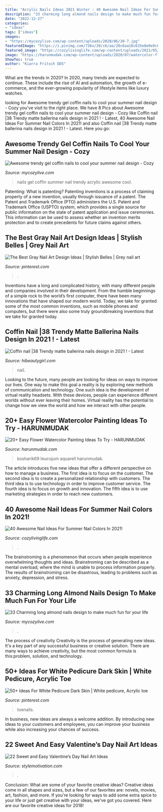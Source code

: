 ```yaml
---
title: "Acrylic Nails Ideas 2021 Winter : 40 Awesome Nail Ideas For Summer Nail Colors In 2021!"
description: "33 charming long almond nails design to make much fun for your life"
date: "2022-12-27"
categories:
- "ideas"
tags: ["ideas"]
images:
- "https://mycozylive.com/wp-content/uploads/2020/06/20-7.jpg"
featuredImage: "https://i.pinimg.com/736x/20/c6/aa/20c6aa18c635e8e0e9c62d5689fbbf8f.jpg"
featured_image: "https://cozylivinglife.com/wp-content/uploads/2021/05/25-2-768x1152.jpg"
image: "https://harunmudak.com/wp-content/uploads/2020/07/watercolor-flower-painting-6.jpg"
ShowToc: true
author: "Kiarra Fritsch DDS"
---
```



What are the trends in 2020?
In 2020, many trends are expected to continue. These include the rise of AI and automation, the growth of e-commerce, and the ever-growing popularity of lifestyle items like luxury watches.

	

		
looking for Awesome trendy gel coffin nails to cool your summer nail design - Cozy you've visit to the right place. We have 8 Pics about Awesome trendy gel coffin nails to cool your summer nail design - Cozy like Coffin nail |38 Trendy matte ballerina nails design in 2021 ! - Latest, 40 Awesome Nail Ideas For Summer Nail Colors In 2021! and also Coffin nail |38 Trendy matte ballerina nails design in 2021 ! - Latest. Here you go:
		
    
## Awesome Trendy Gel Coffin Nails To Cool Your Summer Nail Design - Cozy

<img loading=lazy src="https://mycozylive.com/wp-content/uploads/2020/08/19-1.jpg" onerror="this.onerror=null;this.src='https://tse4.mm.bing.net/th?id=OIP.O1-MF1qD2LScq-a6XvzrOQHaKS&amp;pid=15.1';" alt="Awesome trendy gel coffin nails to cool your summer nail design - Cozy">

_Source: mycozylive.com_

>nails gel coffin summer nail trendy acrylic awesome cool. 

	

Patenting: What is patenting?
Patenting inventions is a process of claiming property of a new invention, usually through issuance of a patent. The Patent and Trademark Office (PTO) administers the U.S. Patent and Trademark Office (USPTO) system, which provides a single source for public information on the state of patent application and issue ceremonies. This information can be used to assess whether an invention merits protection and to create precedents for future claims against others.

    
## The Best Gray Nail Art Design Ideas | Stylish Belles | Grey Nail Art

<img loading=lazy src="https://i.pinimg.com/736x/20/c6/aa/20c6aa18c635e8e0e9c62d5689fbbf8f.jpg" onerror="this.onerror=null;this.src='https://tse4.mm.bing.net/th?id=OIP.ChG7o0jw73Ej_zmqxmHAsQHaJ3&amp;pid=15.1';" alt="The Best Gray Nail Art Design Ideas | Stylish Belles | Grey nail art">

_Source: pinterest.com_

>. 

	

Inventions have a long and complicated history, with many different people and companies involved in their development. From the humble beginnings of a simple rock to the world’s first computer, there have been many innovations that have shaped our modern world. Today, we take for granted some of the most common inventions, such as mobile phones and computers, but there were also some truly groundbreaking inventions that we take for granted today.

    
## Coffin Nail |38 Trendy Matte Ballerina Nails Design In 2021 ! - Latest

<img loading=lazy src="https://hibeautygirl.com/wp-content/uploads/2021/03/28-7.jpg" onerror="this.onerror=null;this.src='https://tse1.mm.bing.net/th?id=OIP.fdbs4JdXLNfA5kYByxfsMwHaMo&amp;pid=15.1';" alt="Coffin nail |38 Trendy matte ballerina nails design in 2021 ! - Latest">

_Source: hibeautygirl.com_

>nail. 

	

Looking to the future, many people are looking for ideas on ways to improve our lives. One way to make this goal a reality is by exploring new methods of communication and technology. One such idea is the development of virtual reality headsets. With these devices, people can experience different worlds without ever leaving their homes. Virtual reality has the potential to change how we view the world and how we interact with other people.

    
## 20+ Easy Flower Watercolor Painting Ideas To Try - HARUNMUDAK

<img loading=lazy src="https://harunmudak.com/wp-content/uploads/2020/07/watercolor-flower-painting-6.jpg" onerror="this.onerror=null;this.src='https://tse2.mm.bing.net/th?id=OIP.F5p6vyPPy8oOEggvcd7A8wHaKi&amp;pid=15.1';" alt="20+ Easy Flower Watercolor Painting Ideas To Try - HARUNMUDAK">

_Source: harunmudak.com_

>kosharik69 leucojum aquarell harunmudak. 

	

The article introduces five new ideas that offer a different perspective on how to manage a business. The first idea is to focus on the customer. The second idea is to create a personalized relationship with customers. The third idea is to use technology in order to improve customer service. The fourth idea is to focus on growth and innovation. The fifth idea is to use marketing strategies in order to reach new customers.

    
## 40 Awesome Nail Ideas For Summer Nail Colors In 2021!

<img loading=lazy src="https://cozylivinglife.com/wp-content/uploads/2021/05/25-2-768x1152.jpg" onerror="this.onerror=null;this.src='https://tse1.mm.bing.net/th?id=OIP.5XrsSYrPTfXgjxiVBpsZaAHaLH&amp;pid=15.1';" alt="40 Awesome Nail Ideas For Summer Nail Colors In 2021!">

_Source: cozylivinglife.com_

>. 

	

The brainstroming is a phenomenon that occurs when people experience overwhelming thoughts and ideas. Brainstroming can be described as a mental overload, where the mind is unable to process information properly. The results of brainstroming can be disastrous, leading to problems such as anxiety, depression, and stress.

    
## 33 Charming Long Almond Nails Design To Make Much Fun For Your Life

<img loading=lazy src="https://mycozylive.com/wp-content/uploads/2020/06/20-7.jpg" onerror="this.onerror=null;this.src='https://tse3.mm.bing.net/th?id=OIP.-vaVUfRgiZjeig97iWP4SgHaKU&amp;pid=15.1';" alt="33 Charming long almond nails design to make much fun for your life">

_Source: mycozylive.com_

>. 

	

The process of creativity
Creativity is the process of generating new ideas. It's a key part of any successful business or creative solution. There are many ways to achieve creativity, but the most common formula is this:problem, solution, and technology.

    
## 50+ Ideas For White Pedicure Dark Skin | White Pedicure, Acrylic Toe

<img loading=lazy src="https://i.pinimg.com/736x/f7/a8/c0/f7a8c0d6a240f868908ac5b8824b8213.jpg" onerror="this.onerror=null;this.src='https://tse3.mm.bing.net/th?id=OIP.dYb89MKmpiyqlmSIEW_XCQAAAA&amp;pid=15.1';" alt="50+ Ideas For White Pedicure Dark Skin | White pedicure, Acrylic toe">

_Source: pinterest.com_

>toenails. 

	

In business, new ideas are always a welcome addition. By introducing new ideas to your customers and employees, you can improve your business while also increasing your chances of success.

    
## 22 Sweet And Easy Valentine’s Day Nail Art Ideas

<img loading=lazy src="https://www.stylemotivation.com/wp-content/uploads/2014/02/22-Sweet-and-Easy-Valentine’s-Day-Nail-Art-Ideas-4-620x826.jpg" onerror="this.onerror=null;this.src='https://tse4.mm.bing.net/th?id=OIP.wpfirbGuMkGobupn40nCfwHaJ3&amp;pid=15.1';" alt="22 Sweet and Easy Valentine’s Day Nail Art Ideas">

_Source: stylemotivation.com_

>. 

	

Conclusion: What are some of your favorite creative ideas?
Creative ideas come in all shapes and sizes, but a few of our favorites are: novels, movies, art, fashion, and more. If you're looking for ways to add some extra spice to your life or just get creative with your ideas, we've got you covered. Here are our favorite creative ideas for 2018!

